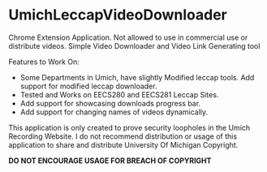 # UmichLeccapVideoDownloader

Chrome Extension Application. Not allowed to use in commercial use or distribute videos.
Simple Video Downloader and Video Link Generating tool 

Features to Work On: 
  - Some Departments in Umich, have slightly Modified leccap tools. Add support for modified leccap downloader.
  - Tested and Works on EECS280 and EECS281 Leccap Sites. 
  - Add support for showcasing downloads progress bar. 
  - Add support for changing names of videos dynamically.
  
This application is only created to prove security loopholes in the Umich Recording Website. I do not recommend distribution or usage of this application to share and distribute University Of Michigan Copyright.

**DO NOT ENCOURAGE USAGE FOR BREACH OF COPYRIGHT**
